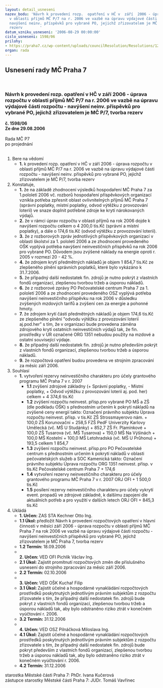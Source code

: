 ```yaml
---
layout: detail_usneseni
nazev_bodu: 'Návrh k provedení rozp.  opatření v HČ v  září  2006 - úprava rozpočtu
  v oblasti příjmů MČ P/7 na r. 2006 ve vazbě na úpravu výdajové části rozpočtu -
  navýšení neinv. příspěvků pro vybrané PO, jejichž zřizovatelem je MČ P/7, tvorba
  rezerv        '
datum_vzniku_usneseni: '2006-08-29 00:00:00'
cislo_usneseni: 1598/06
prilohy:
- https://praha7.cz/wp-content/uploads/councilResolution/Resolutions/12090/45-06poipol4zaa.doc
organ: rada
---
```

<div id="ucUsn_pList" class="usn">
	<span><h2>Usnesení rady MČ Praha 7 </h2>
<br></span><div class="standBody">
<span><h3>Návrh k provedení rozp.  opatření v HČ v  září  2006 - úprava rozpočtu v oblasti příjmů MČ P/7 na r. 2006 ve vazbě na úpravu výdajové části rozpočtu - navýšení neinv. příspěvků pro vybrané PO, jejichž zřizovatelem je MČ P/7, tvorba rezerv        </h3></span><div class="center">
		<strong>č. 1598/06</strong><br>
	</div>
<div class="center">
		<strong>Ze dne 29.08.2006</strong><br><br>
	</div>Rada MČ P7<br> po projednání<br><br><ol>
<li>Bere na vědomí<ul><li>
<strong>1.</strong> k provedení rozp.  opatření v HČ v  září  2006 - úprava rozpočtu v oblasti příjmů MČ P/7 na r. 2006 ve vazbě na úpravu výdajové části rozpočtu - navýšení neinv. příspěvků pro vybrané PO, jejichž zřizovatelem je MČ P/7, tvorba rezerv        </li></ul>
</li>
<li>Konstatuje,<ul>
<li>
<strong>1.</strong> že na základě zhodnocení výsledků hospodaření MČ Praha 7 za 1.pololetí 2006 vč. rozborů hospodaření  příspěvkových organizací vznikla potřeba zpřesnit oblast ovlivnitelných příjmů MČ Praha 7 (správní poplatky, místní poplatky, odvod  výtěžku z provozování loterií) ve snaze doplnit potřebné zdroje ke krytí nárokovaných výdajů.</li>
<li>
<strong>2.</strong> že v rámci úprav rozpočtu v oblasti příjmů na rok 2006 dojde k navýšení rozpočtu celkem o 4 200,0 tis.Kč (správní a místní poplatky), a dále o 174,6 tis.Kč (odvod  výtěžku z provozování loterií).</li>
<li>
<strong>3.</strong> že z rozborových zpráv jednotlivých příspěvkových organizací v oblasti školství za  1. pololetí 2006 a ze zhodnocení provedeného OŠK vyplývá potřeba navýšení neinvestičních příspěvků na rok 2006 pro vybrané PO. Důvodem jsou zvýšené náklady na energie oproti r. 2005 v rozmezí 20 - 42 %.</li>
<li>
<strong>4.</strong> že zdrojem krytí předmětných nákladů je objem 1 854,7 tis.Kč ze zlepšeného plnění správních poplatků, které bylo vykázáno k 31.7.2006.</li>
<li>
<strong>5.</strong> že případný další nedostatek fin. zdrojů je nutno pokrýt z vlastních fondů organizací, zlepšenou tvorbou tržeb a úsporou nákladů.</li>
<li>
<strong>6.</strong> že z rozborové zprávy PO Pečovatelské centrum Praha 7 za 1. pololetí 2006 a ze zhodnocení provedeného OSZ vyplývá potřeba navýšení neinvestičního příspěvku na rok 2006 v důsledku zvýšených mzdových tarifů a zvýšení cen za energie a pohonné hmoty.</li>
<li>
<strong>7.</strong> že zdrojem krytí části předmětných nákladů je objem 174,6 tis.Kč ze zlepšeného plnění "odvodu výtěžku z provozování loterií aj.pod.her" s tím, že v organizaci bude provedena záměna zdrojového krytí ostatních neinvestičních výdajů tak, že fin. prostředky v UR označené ORG 1351 nebudou použity na mzdové a ostatní související výdaje.</li>
<li>
<strong>8.</strong> že případný další nedostatek fin. zdrojů  je nutno především pokrýt z vlastních fondů organizací, zlepšenou tvorbou tržeb a úsporou nákladů.</li>
<li>
<strong>9.</strong> že rozpočtová opatření budou provedena ve strojním zpracování za měsíc září  2006.</li>
</ul>
</li>
<li>Souhlasí<ul><li>
<strong>1.</strong> vytvoření rezervy neinvestičního charakteru  pro účely grantového programu MČ Praha 7 v r. 2007<ul>
<li>
<strong>1.1</strong> zvýšení zdrojové základny (+ Správní poplatky, - Místní poplatky, + Odvod výtěžku z provozování loterií aj. pod. her) celkem           +      4 374,6 tis.Kč</li>
<li>
<strong>1.2</strong> zvýšení rozpočtu neinvest. přísp.pro vybrané PO MŠ a ZŠ (dle podkladu OŠK) s přednostním určením k pokrytí nákladů na zvýšené ceny energií  takto:  Označení právního subjektu	           Úprava rozpočtu                                                                neinvest. přísp. v tis.Kč ZŠ Strossmayerovo nám.                                           	+ 100,0 ZŠ Korunovační                                                         	+ 258,5 FZŠ PedF Univerzity Karlovy Umělecká  (vč. MŠ U Studánky)                                            	+ 852,7 ZŠ Fr. Plamínkové                                                         	+ 100,0 ZŠ Tusarova (vč. MŠ Tusarova)                                     	+ 150,0 MŠ Na Výšinách                                                        	+ 100,0 MŠ Kostelní	                                                           + 100,0 MŠ Letohradská  (vč. MŠ U Průhonu)                             + 193,5 celkem	                                                                       1 854,7 </li>
<li>
<strong>1.3</strong> zvýšení rozpočtu neinvest. přísp.pro PO Pečovatelské centrum  s přednostním určením k pokrytí nákladů v oblasti pečovatelských služeb a SOC Kamenická takto:  Označení právního subjektu	                Úprava rozpočtu ORG 1351                                                                            neinvest. přísp. v tis.Kč Pečovatelské centrum Praha 7                                           +  174,6  </li>
<li>
<strong>1.4</strong> vytvoření rezervy neinvestičního charakteru  pro účely grantového programu MČ Praha 7 v r. 2007  ORJ OFI	                                                          +   1 500,0 tis.Kč </li>
<li>
<strong>1.5</strong> posílení rezervy neinvestičního charakteru pro účely vykrytí event. propadů ve zdrojové základně, k dalšímu zapojení dle aktuálních potřeb  a pro využití v dalších letech  ORJ OFI	                                                         +       845,3 tis.Kč</li>
</ul>
</li></ul>
</li>
<li>Ukládá<ul>
<li>
<strong>1. Určen: </strong>ZAS STA Kechner Otto Ing.</li>
<li>
<strong>1.1 Úkol: </strong>předložit Návrh k provedení rozpočtových  opatření v hlavní činnosti v měsíci  září  2006 - úprava rozpočtu v oblasti příjmů MČ Praha 7 na rok 2006 ve vazbě na úpravu výdajové části rozpočtu - navýšení neinvestičních příspěvků pro vybrané PO, jejichž zřizovatelem je MČ Praha 7,  tvorba rezerv     </li>
<li>
<strong>1.2 Termín: </strong>18.09.2006</li>
<li>
<strong><br>2. Určen: </strong>VED OFI Pichlík Václav Ing.</li>
<li>
<strong>2.1 Úkol: </strong>Zajistit promítnutí rozpočtových změn dle příslušného usnesení do strojního zpracování za měsíc září 2006.</li>
<li>
<strong>2.2 Termín: </strong>02.10.2006</li>
<li>
<strong><br>3. Určen: </strong>VED OŠK Kuchař Filip</li>
<li>
<strong>3.1 Úkol: </strong>Zajistit účelné a hospodárné vynakládání rozpočtových prostředků poskytnutých jednotlivým právním subjektům z rozpočtu zřizovatele s tím, že  případný další nedostatek fin. zdrojů bude pokryt z vlastních fondů organizací, zlepšenou tvorbou tržeb a úsporou nákladů tak, aby bylo odstraněno riziko ztrát v konečném vyúčtování r. 2006.</li>
<li>
<strong>3.2 Termín: </strong>31.12.2006</li>
<li>
<strong><br>4. Určen: </strong>VED OSZ Pilnáčková Miloslava Ing.</li>
<li>
<strong>4.1 Úkol: </strong>Zajistit účelné a hospodárné vynakládání rozpočtových prostředků poskytnutých jednotlivým právním subjektům z rozpočtu zřizovatele s tím, že  případný další nedostatek fin. zdrojů bude pokryt především z vlastních fondů organizací, zlepšenou tvorbou tržeb a úsporou nákladů tak, aby bylo odstraněno riziko ztrát v konečném vyúčtování r. 2006.</li>
<li>
<strong>4.2 Termín: </strong>31.12.2006</li>
</ul>
</li>
</ol>starostka Městské části Praha 7: PhDr. Ivana Kučerová<br>zástupce starostky Městské části Praha 7: JUDr. Tomáš Vavřinec 
</div>
</div>